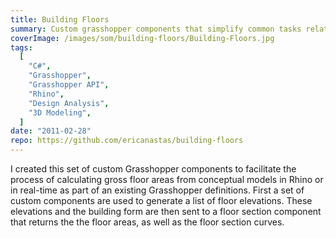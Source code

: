```yaml
---
title: Building Floors
summary: Custom grasshopper components that simplify common tasks related to creating an analyzing building forms
coverImage: /images/som/building-floors/Building-Floors.jpg
tags:
  [
    "C#",
    "Grasshopper",
    "Grasshopper API",
    "Rhino",
    "Design Analysis",
    "3D Modeling",
  ]
date: "2011-02-28"
repo: https://github.com/ericanastas/building-floors
---
```


I created this set of custom Grasshopper components to facilitate the process of calculating gross floor areas from conceptual models in Rhino or in real-time as part of an existing Grasshopper definitions. First a set of custom components are used to generate a list of floor elevations. These elevations and the building form are then sent to a floor section component that returns the the floor areas, as well as the floor section curves.
